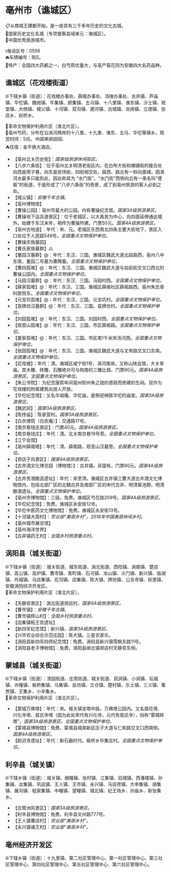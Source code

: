 # 亳州市（谯城区）  
📋从商城王建都开始，是一座具有三千多年历史的文化古城。   
🚩国家历史文化名城（专项督察县域单元：谯城区）。  
🏅中国优秀旅游城市。   
  
📞电话区号：0558  
🚘车牌编号：皖S。   
🧊特产：全国四大药都之一。白芍质优量大，与亳产菊花同为安徽四大名药品种。   

## 谯城区（花戏楼街道）  
🌐下辖乡镇（街道）：花戏楼办事处、薛阁办事处、汤陵办事处、古井镇、芦庙镇、华佗镇、魏岗镇、牛集镇、颜集镇、五马镇、十八里镇、谯东镇、沙土镇、观堂镇、大杨镇、城父镇、十河镇、双沟镇、淝河镇、古城镇、龙扬镇、立德镇、张店乡、赵桥乡。    
  
🚩革命文物保护利用片区（淮北片区）。   
🧊亳州芍药，分布在沿涡河两岸的十八里、十九里、谯东、五马、华佗等镇乡。观赏时间：5月。*中国美丽田园。*  
⛺住宿：金不换大酒店。   
  
* 【亳州北关历史街】：*国家级旅游休闲街区。*  
* 【八步六条街】：位于亳州北关明清老街区内，在白布大街和帽铺街的接合处向西是爬子巷，向东是炭场街，四街相交处，路西、路北有一斜向面铺，因涡河水最多只能到此，因此称其为 “水门街”。“水门街”西侧向北有一条名叫“德振”的街道，于是形成了“八步六条街”的奇景，成了到亳州旅游的客人必到之处。   
* 【城父镇】：*安徽千年古镇。*  
* 【亳州博物馆】  
* 【曹操公园】：亳州市最大的公园。内有曹操纪念馆。*国家3A级旅游景区。*  
* 【曹操地下运兵道景区】：位于老城区，以大禹首为中心，向四面延伸通达城外。始建于东汉末年，相传为曹操所建。门票50元。*国家4A级旅游景区。*  
* 【亳州古地道】：年代：宋、元。老城区东西南北四条主要大街地下，景区入口处位于人民路548号。*全国重点文物保护单位。*  
* 【曹操宗族墓园】
* 【曹氏家族墓群】△
* 【董园汉墓群】@：年代：东汉、三国。谯城区魏武大道北段路西，亳州八中东南，董园二号墓为曹腾墓。*全国重点文物保护单位。*  
* 【曹四孤堆】@：年代：东汉、三国。谯城区魏武大道与站前街交叉口西北的曹操公园内。*全国重点文物保护单位。*  
* 【马园汉墓群】@：年代：东汉、三国。马园村西。*全国重点文物保护单位。*  
* 【薛家孤堆】@：年代：东汉、三国。谯城区薛阁社区薛阁路西，亳州朱氏骨科医院东。*全国重点文物保护单位。*  
* 【元宝坑孤堆】@：年代：东汉、三国。元宝坑村。*全国重点文物保护单位。*  
* 【袁牌坊汉墓群】@：年代：东汉、三国。袁牌坊村。*全国重点文物保护单位。*  
* 【刘园孤堆】@：年代：东汉、三国。刘园村西。*全国重点文物保护单位。*  
* 【观音山孤堆】@：年代：东汉、三国。市区薛阁路。*全国重点文物保护单位。*  
* 【姜家孤堆】@：年代：东汉、三国。市区南1千米宋汤河西。*全国重点文物保护单位。*  
* 【张园孤堆】@：年代：东汉、三国。谯城区魏武大道与文帝路交叉口东南。*全国重点文物保护单位。*  
* 【花戏楼】：年代：清。谯城区咸宁街1号，涡河南岸。又称山陕会馆，大关帝庙。其木雕、砖雕、石雕绝对可与皖南的三雕比肩。门票60元。*国家4A级旅游景区。全国重点文物保护单位。*  
* 【朱公书院】：为纪念康熙年间亳州知州朱之琏的德政而修建的生祠。现作为花戏楼的附属建筑向游人开放。   
* 【华佗纪念馆】：又名华祖庵、华佗庙，是祭祀神医华佗的庙堂。*国家3A级旅游景区。*  
* 【魏武祠】：*国家3A级旅游景区。*  
* 【陈抟庙】：陈家营村。*国家3A级旅游景区。*  
* 【白衣律院（白衣庵）】：交通路17号。   
* 【南京巷钱庄景区】：门票40元。*国家4A级旅游景区。*  
* 【南京巷钱庄】：年代：清。北关南京巷19号旁。*全国重点文物保护单位。*  
* 【江宁会馆】  
* 【亳州薛阁塔】：年代：清。薛阁路，观音山汉墓旁。*全国重点文物保护单位。*  
* 【郑店子风景区】：*国家4A级旅游景区。*  
* 【古井酒文化博览园（博物馆）】：古井镇。非国有，门票60元。*国家4A级旅游景区。*  
* 【古井贡酒酿造遗址】：年代：宋至清。谯城区古井镇三曹大道古井酒文化博物馆内，包括北部厂区的北魏古井及南部厂区的宋代古井、明清窖池群、明清酿酒遗址。*全国重点文物保护单位。*  
* 【亳州市博物馆】：三级，免费。谯城区芍花路209号。*国家4A级旅游景区。*  
* 【华佗纪念馆】：免费。谯城区永安街12号。   
* 【华佗中医药文化博物馆】：免费。谯城区永安街13号。   
* 【十河镇大周村】：*农业部“美丽乡村”。2018年中国美丽休闲乡村。*  
* 【亳州城市展览馆】  
* 【亳州海洋世界】  
* 【古井镇药王村】：*全国乡村旅游重点村。*  

## 涡阳县（城关街道）  
🌐下辖乡镇（街道）：城关街道、城东街道、涡北街道、西阳镇、涡南镇、楚店镇、高公镇、高炉镇、曹市镇、青町镇、石弓镇、龙山镇、义门镇、新兴镇、临湖镇、丹城镇、马店集镇、花沟镇、店集镇、陈大镇、牌坊镇、公吉寺镇、标里镇、安徽涡阳经济开发区。    
🚩革命文物保护利用片区（淮北片区）。   
  
* 【天静宫景区】：涡北街道郑店村。*国家4A级旅游景区。*  
* 【曹市镇】：*安徽千年古镇。*  
* 【曹市镇辉山村】：*全国乡村旅游重点村。*  
* 【店集镇柘王宫遗址】  
* 【新四军纪念馆】：新兴镇，*国家3A级旅游景区。*  
* 【兴华农业综合示范庄园】：陈大镇，三星农家乐。   
* 【涡阳县新四军四师纪念馆】：免费。涡阳县新兴镇雪枫东路11号。   
* 【涡阳县老子博物馆】：免费。涡阳县闸北镇郑店村天静宫东侧。   

## 蒙城县（城关街道）  
🌐下辖乡镇（街道）：漆园街道、庄周街道、城关街道、双涧镇、小涧镇、坛城镇、许疃镇、板桥集镇、马集镇、岳坊镇、立仓镇、楚村镇、乐土镇、三义镇、篱笆镇、王集乡、小辛集乡。    
🚩革命文物保护利用片区（淮北片区）。   
  
* 【蒙城万佛塔】：年代：宋。城关镇宝塔中路，万佛塔公园内。又名插花塔、兴化寺塔、慈氏寺塔（因为此处宋代有兴化寺，元代有慈氏寺），俗称“蒙城砖塔”。*国家3A级旅游景区。全国重点文物保护单位。*  
* 【蒙城县博物馆】：免费。蒙城县城南新区庄子大道与仁和路交叉口西南侧。*国家4A级旅游景区。*  
* 【尉迟寺遗址】：年代：新石器时代。板桥乡毕集庄村。*全国重点文物保护单位。*  

## 利辛县（城关镇）  
🌐下辖乡镇（街道）：城关镇、阚疃镇、张村镇、江集镇、旧城镇、西潘楼镇、孙集镇、汝集镇、巩店镇、王人镇、王市镇、永兴镇、马店孜镇、大李集镇、胡集镇、展沟镇、程家集镇、中疃镇、望疃镇、城北镇、纪王场乡、孙庙乡、新张集乡。    
  
* 【白鹭洲风景区】：*国家3A级旅游景区。*  
* 【利辛县博物馆】：免费。利辛县文州路777号。   
* 【王人镇曹店村】：*农业部“美丽乡村”。*  
* 【永兴镇诸王村】：*农业部“美丽乡村”。*  

## 亳州经济开发区  
🌐下辖乡镇（街道）：十九里镇、第二社区管理中心、第一社区管理中心、第三社区管理中心、第四社区管理中心、第五社区管理中心、第六社区管理中心。    
